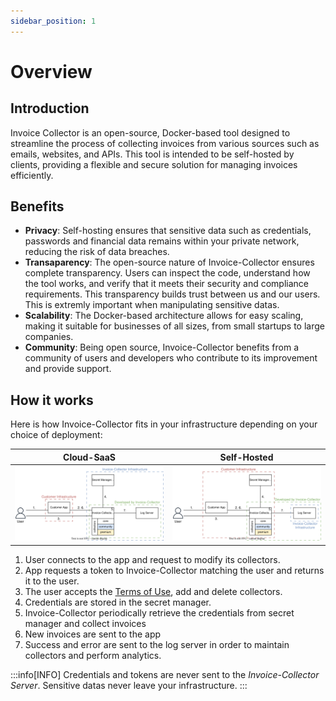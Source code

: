 ```yaml
---
sidebar_position: 1
---
```


# Overview

## Introduction

Invoice Collector is an open-source, Docker-based tool designed to streamline the process of collecting invoices from various sources such as emails, websites, and APIs. This tool is intended to be self-hosted by clients, providing a flexible and secure solution for managing invoices efficiently.

## Benefits

- **Privacy**: Self-hosting ensures that sensitive data such as credentials, passwords and financial data remains within your private network, reducing the risk of data breaches.
- **Transaparency**: The open-source nature of Invoice-Collector ensures complete transparency. Users can inspect the code, understand how the tool works, and verify that it meets their security and compliance requirements. This transparency builds trust between us and our users. This is extremly important when manipulating sensitive datas.
- **Scalability**: The Docker-based architecture allows for easy scaling, making it suitable for businesses of all sizes, from small startups to large companies.
- **Community**: Being open source, Invoice-Collector benefits from a community of users and developers who contribute to its improvement and provide support.

## How it works

Here is how Invoice-Collector fits in your infrastructure depending on your choice of deployment:

| Cloud-SaaS | Self-Hosted |
|---|---|
| ![infra_cloud](./sequence_diagram/infra_cloud.svg) | ![infra_self_hosted](./sequence_diagram/infra_self_hosted.svg) |

1. User connects to the app and request to modify its collectors.
2. App requests a token to Invoice-Collector matching the user and returns it to the user.
3. The user accepts the [Terms of Use](/terms-of-use), add and delete collectors.
4. Credentials are stored in the secret manager.
5. Invoice-Collector periodically retrieve the credentials from secret manager and collect invoices
6. New invoices are sent to the app
7. Success and error are sent to the log server in order to maintain collectors and perform analytics.

:::info[INFO]
Credentials and tokens are never sent to the _Invoice-Collector Server_. Sensitive datas never leave your infrastructure.
:::
